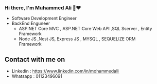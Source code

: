 ### Hi there, I'm Muhammed Ali 👋❤️

-  Software Development Engineer
-  BackEnd Enguneer
    - ASP.NET Core MVC , ASP.NET Core Web API ,SQL Sserver , Entity Framework
    - Node JS ,Nest JS, Express JS , MYSQL , SEQUELIZE ORM Framework 
  
## Contact with me on
-  Linkedin : https://www.linkedin.com/in/mohammedalli
-  Whatsapp : 01123496091


